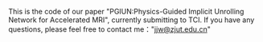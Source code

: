 This is the code of our paper "PGIUN:Physics-Guided Implicit Unrolling Network for Accelerated MRI", currently submitting to TCI. If you have any questions, please feel free to contact me："jjw@zjut.edu.cn" 
